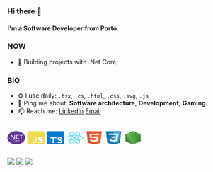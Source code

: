 ### Hi there 👋
#### I'm a Software Developer from Porto.
### NOW

- 🎈 Building projects with .Net Core;

### BIO

- ⚙️ I use daily: `.tsx`, `.cs`, `.html`, `.css`, `.svg`, `.js`
- 💬 Ping me about: **Software architecture**, **Development**, **Gaming**
- 📫 Reach me: [LinkedIn](https://www.linkedin.com/in/goncalo-o-mendes/) [Email](mailto:goncalo.mendes.dev@gmail.com)

<div style="display: inline_block"><br>
  <img align="center" alt="Tici-Csharp" height="30" width="40" src="https://raw.githubusercontent.com/devicons/devicon/master/icons/dotnetcore/dotnetcore-original.svg">
  <img align="center" alt="Tici-Js" height="30" width="40" src="https://raw.githubusercontent.com/devicons/devicon/master/icons/javascript/javascript-plain.svg">
  <img align="center" alt="Tici-Ts" height="30" width="40" src="https://raw.githubusercontent.com/devicons/devicon/master/icons/typescript/typescript-plain.svg">
  <img align="center" alt="Tici-React" height="30" width="40" src="https://raw.githubusercontent.com/devicons/devicon/master/icons/react/react-original.svg">
  <img align="center" alt="Tici-HTML" height="30" width="40" src="https://raw.githubusercontent.com/devicons/devicon/master/icons/html5/html5-original.svg">
  <img align="center" alt="Tici-CSS" height="30" width="40" src="https://raw.githubusercontent.com/devicons/devicon/master/icons/css3/css3-original.svg">
  <img align="center" alt="Tici-Node" height="30" width="40" src="https://raw.githubusercontent.com/devicons/devicon/master/icons/nodejs/nodejs-original.svg">
</div>
  
   ##
 
<div> 
  <a href="https://github.com/mendes-dv" target="_blank"><img src="https://img.shields.io/badge/GitHub-100000?style=for-the-badge&logo=github&logoColor=white" target="_blank"></a>
  <a href = "mailto:goncalo.mendes.dev@gmail.com.com"><img src="https://img.shields.io/badge/Gmail-fffafa?style=for-the-badge&logo=gmail&logoColor=whit" target="_blank"></a>
  <a href="https://www.linkedin.com/in/gonçalomendes" target="_blank"><img src="https://img.shields.io/badge/-LinkedIn-%230077B5?style=for-the-badge&logo=linkedin&logoColor=white" target="_blank"></a> 

</div>



